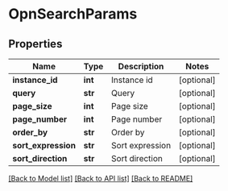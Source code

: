 # OpnSearchParams

## Properties
Name | Type | Description | Notes
------------ | ------------- | ------------- | -------------
**instance_id** | **int** | Instance id | [optional] 
**query** | **str** | Query | [optional] 
**page_size** | **int** | Page size | [optional] 
**page_number** | **int** | Page number | [optional] 
**order_by** | **str** | Order by | [optional] 
**sort_expression** | **str** | Sort expression | [optional] 
**sort_direction** | **str** | Sort direction | [optional] 

[[Back to Model list]](../README.md#documentation-for-models) [[Back to API list]](../README.md#documentation-for-api-endpoints) [[Back to README]](../README.md)


